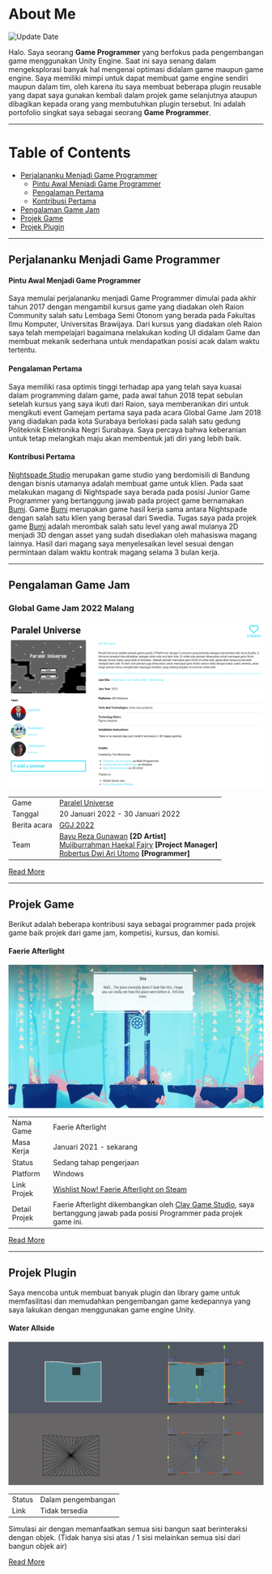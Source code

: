 # About Me

<!-- ![Work Progress Warn](https://img.shields.io/badge/-MY%20PORTFOLIO%20IS%20UNDER%20MAINTENANCE-red) <br> -->
![Update Date](https://img.shields.io/badge/-Updated%20on%20April%2019%2C%202022-brightgreen) <br>

Halo. Saya seorang **Game Programmer** yang berfokus pada pengembangan game menggunakan Unity Engine. Saat ini saya senang dalam mengeksplorasi banyak hal mengenai optimasi didalam game maupun game engine. Saya memiliki mimpi untuk dapat membuat game engine sendiri maupun dalam tim, oleh karena itu saya membuat beberapa plugin reusable yang dapat saya gunakan kembali dalam projek game selanjutnya ataupun dibagikan kepada orang yang membutuhkan plugin tersebut. Ini adalah portofolio singkat saya sebagai seorang **Game Programmer**.

***
# Table of Contents
* [Perjalananku Menjadi Game Programmer](#perjalananku-menjadi-game-programmer)
    * [Pintu Awal Menjadi Game Programmer](#pintu-awal-menjadi-game-programmer)
    * [Pengalaman Pertama](#pengalaman-pertama)
    * [Kontribusi Pertama](#kontribusi-pertama)
* [Pengalaman Game Jam](#pengalaman-game-jam)
* [Projek Game](#projek-game)
* [Projek Plugin](#projek-plugin)

***

## Perjalananku Menjadi Game Programmer
#### Pintu Awal Menjadi Game Programmer
Saya memulai perjalananku menjadi Game Programmer dimulai pada akhir tahun 2017 dengan mengambil kursus game yang diadakan oleh Raion Community salah satu Lembaga Semi Otonom yang berada pada Fakultas Ilmu Komputer, Universitas Brawijaya. Dari kursus yang diadakan oleh Raion saya telah mempelajari bagaimana melakukan koding UI didalam Game dan membuat mekanik sederhana untuk mendapatkan posisi acak dalam waktu tertentu.

#### Pengalaman Pertama
Saya memiliki rasa optimis tinggi terhadap apa yang telah saya kuasai dalam programming dalam game, pada awal tahun 2018 tepat sebulan setelah kursus yang saya ikuti dari Raion, saya memberanikan diri untuk mengikuti event Gamejam pertama saya pada acara Global Game Jam 2018 yang diadakan pada kota Surabaya berlokasi pada salah satu gedung Politeknik Elektronika Negri Surabaya. Saya percaya bahwa keberanian untuk tetap melangkah maju akan membentuk jati diri yang lebih baik. 

#### Kontribusi Pertama
[Nightspade Studio](https://www.nightspade.com/) merupakan game studio yang berdomisili di Bandung dengan bisnis utamanya adalah membuat game untuk klien. Pada saat melakukan magang di Nightspade saya berada pada posisi Junior Game Programmer yang bertanggung jawab pada project game bernamakan [Bumi](/game-project/#bumi). Game [Bumi](/game-project/#bumi) merupakan game hasil kerja sama antara Nightspade dengan salah satu klien yang berasal dari Swedia. Tugas saya pada projek game [Bumi](/game-project/#bumi) adalah merombak salah satu level yang awal mulanya 2D menjadi 3D dengan asset yang sudah disediakan oleh mahasiswa magang lainnya. Hasil dari magang saya menyelesaikan level sesuai dengan permintaan dalam waktu kontrak magang selama 3 bulan kerja.

***

## Pengalaman Game Jam

### Global Game Jam 2022 Malang

![GGJ 2022](/images/globalgamejam2022.png)

|              |                                           |
| ------------ | ----------------------------------------- |
| Game         | [Paralel Universe](../game-project/#paralel-universe)                                      |
| Tanggal      | 20 Januari 2022 - 30 Januari 2022         |
| Berita acara | [GGJ 2022](https://globalgamejam.org/2022/jam-sites/global-game-jam-jatim-2022-site-malang) |
| Team         | [Bayu Reza Gunawan](https://github.com/Bazureza) **[2D Artist]**<br> [Mujiburrahman Haekal Fajry](https://www.linkedin.com/in/haekalary/) **[Project Manager]**<br> [Robertus Dwi Ari Utomo](https://penguin55.github.io) **[Programmer]**<br> |

[Read More](/gamejam)

***

## Projek Game

Berikut adalah beberapa kontribusi saya sebagai programmer pada projek game baik projek dari game jam, kompetisi, kursus, dan komisi.

#### Faerie Afterlight

![Image](/images/game/faerie-afterlight.png)

|               |                                                      |
| -----------   | ---------------------------------------------------- |
| Nama Game     | Faerie Afterlight                                    |
| Masa Kerja    | Januari 2021 - sekarang                              |
| Status        | Sedang tahap pengerjaan                              |
| Platform      | Windows                                              |
| Link Projek   | [Wishlist Now! Faerie Afterlight on Steam](https://store.steampowered.com/app/1415280/Faerie_Afterlight/) |
| Detail Projek | Faerie Afterlight dikembangkan oleh [Clay Game Studio](http://claygamestudio.com/), saya bertanggung jawab pada posisi Programmer pada projek game ini. |

[Read More](/game-project)


***

## Projek Plugin

Saya mencoba untuk membuat banyak plugin dan library game untuk memfasilitasi dan memudahkan pengembangan game kedepannya yang saya lakukan dengan menggunakan game engine Unity. 

#### Water Allside

![WA](/images/lib/water-allside.png)

|             |                    |
| ----------- | ------------------ |
| Status      | Dalam pengembangan |
| Link        | Tidak tersedia     | 

Simulasi air dengan memanfaatkan semua sisi bangun saat berinteraksi dengan objek. (Tidak hanya sisi atas / 1 sisi melainkan semua sisi dari bangun objek air) 

[Read More](/game-lib)
